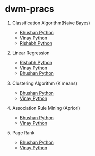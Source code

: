 # dwm-pracs

1. Classification Algorithm(Naive Bayes)
    - [Bhushan Python](https://github.com/bhushan-borole/dwm-pracs/blob/master/naive_bayes/naive_bayes_pandas.py)
    - [Vinay Python](https://github.com/bhushan-borole/dwm-pracs/blob/master/naive_bayes/nb_csv_vinay.py)  
    - [Rishabh Python](https://github.com/bhushan-borole/dwm-pracs/blob/master/naive_bayes/nb_rishabh.py)  
  
2. Linear Regression
    - [Rishabh Python](https://github.com/bhushan-borole/dwm-pracs/tree/master/linear_regression/rishabh)
    - [Vinay Python](https://github.com/vinay-deshmukh/DWM_Codes/blob/master/dwm-linear-regression/lin_reg.py)  
    - [Bhushan Python](https://github.com/bhushan-borole/dwm-pracs/tree/master/linear_regression/bhushan)

3. Clustering Algorithm (K means)
    - [Bhushan Python](https://github.com/bhushan-borole/dwm-pracs/blob/master/clustering/kmeans_clustering.py)
    - [Vinay Python](https://github.com/vinay-deshmukh/DWM_Codes/blob/master/dwm-kmeans/kmeans_new.py)

4. Association Rule Mining (Apriori)
   - [Bhushan Python](https://github.com/bhushan-borole/dwm-pracs/tree/master/apriori)
   - [Vinay Python](https://github.com/vinay-deshmukh/DWM_Codes/blob/master/dwm-apriori-algorithm/apriori_new.py)

5. Page Rank
   - [Bhushan Python](https://github.com/bhushan-borole/dwm-pracs/tree/master/pagerank)
   - [Vinay Python](https://github.com/vinay-deshmukh/DWM_Codes/blob/master/dwm-page-rank/page_rank.py)
